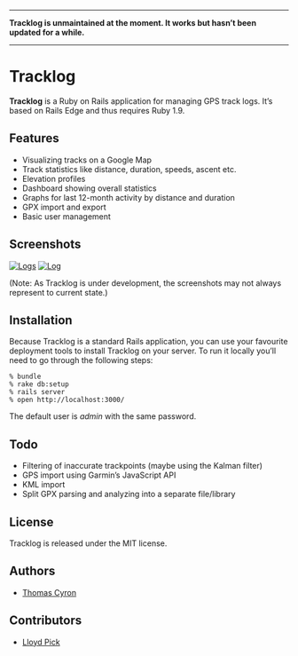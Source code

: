 ----

**Tracklog is unmaintained at the moment. It works but hasn’t been updated for a while.**

----

Tracklog
=======

**Tracklog** is a Ruby on Rails application for managing GPS track logs. It’s
based on Rails Edge and thus requires Ruby 1.9.

Features
--------

* Visualizing tracks on a Google Map
* Track statistics like distance, duration, speeds, ascent etc.
* Elevation profiles
* Dashboard showing overall statistics
* Graphs for last 12-month activity by distance and duration
* GPX import and export
* Basic user management

Screenshots
-----------

[![Logs](http://thcyron.de/tracklog/screenshots/logs-thumb.png)](http://thcyron.de/tracklog/screenshots/logs.png)
[![Log](http://thcyron.de/tracklog/screenshots/log-thumb.png)](http://thcyron.de/tracklog/screenshots/log.png)

(Note: As Tracklog is under development, the screenshots may not always
represent to current state.)

Installation
------------

Because Tracklog is a standard Rails application, you can use your favourite
deployment tools to install Tracklog on your server. To run it locally you’ll
need to go through the following steps:

    % bundle
    % rake db:setup
    % rails server
    % open http://localhost:3000/

The default user is *admin* with the same password.

Todo
----

* Filtering of inaccurate trackpoints (maybe using the Kalman filter)
* GPS import using Garmin’s JavaScript API
* KML import
* Split GPX parsing and analyzing into a separate file/library

License
-------

Tracklog is released under the MIT license.

Authors
-------

* [Thomas Cyron](http://thcyron.de/)

Contributors
------------

* [Lloyd Pick](https://github.com/lloydpick)
